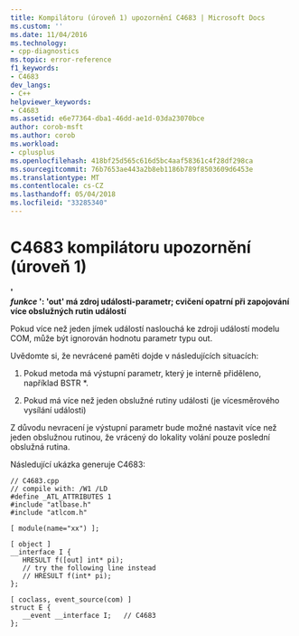 ```yaml
---
title: Kompilátoru (úroveň 1) upozornění C4683 | Microsoft Docs
ms.custom: ''
ms.date: 11/04/2016
ms.technology:
- cpp-diagnostics
ms.topic: error-reference
f1_keywords:
- C4683
dev_langs:
- C++
helpviewer_keywords:
- C4683
ms.assetid: e6e77364-dba1-46dd-ae1d-03da23070bce
author: corob-msft
ms.author: corob
ms.workload:
- cplusplus
ms.openlocfilehash: 418bf25d565c616d5bc4aaf58361c4f28df298ca
ms.sourcegitcommit: 76b7653ae443a2b8eb1186b789f8503609d6453e
ms.translationtype: MT
ms.contentlocale: cs-CZ
ms.lasthandoff: 05/04/2018
ms.locfileid: "33285340"
---
```

# <a name="compiler-warning-level-1-c4683"></a>C4683 kompilátoru upozornění (úroveň 1)
**'**   
 ***funkce* ': 'out' má zdroj události-parametr; cvičení opatrní při zapojování více obslužných rutin událostí**  
  
 Pokud více než jeden jímek událostí naslouchá ke zdroji událostí modelu COM, může být ignorován hodnotu parametr typu out.  
  
 Uvědomte si, že nevrácené paměti dojde v následujících situacích:  
  
1.  Pokud metoda má výstupní parametr, který je interně přiděleno, například BSTR *.  
  
2.  Pokud má více než jeden obslužné rutiny události (je vícesměrového vysílání události)  
  
 Z důvodu nevracení je výstupní parametr bude možné nastavit více než jeden obslužnou rutinou, že vrácený do lokality volání pouze poslední obslužná rutina.  
  
 Následující ukázka generuje C4683:  
  
```  
// C4683.cpp  
// compile with: /W1 /LD  
#define _ATL_ATTRIBUTES 1  
#include "atlbase.h"  
#include "atlcom.h"  
  
[ module(name="xx") ];  
  
[ object ]  
__interface I {  
   HRESULT f([out] int* pi);  
   // try the following line instead  
   // HRESULT f(int* pi);  
};  
  
[ coclass, event_source(com) ]  
struct E {  
   __event __interface I;   // C4683  
};  
```